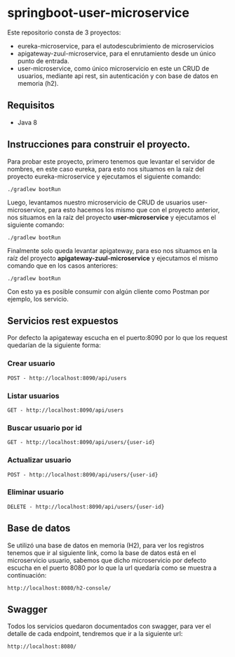 # springboot-user-microservice

Este repositorio consta de 3 proyectos:
- eureka-microservice, para el autodescubrimiento de microservicios
- apigateway-zuul-microservice, para el enrutamiento desde un único punto de entrada.
- user-microservice, como único microservicio en este un CRUD de usuarios, mediante api rest, sin autenticación y con base de datos en memoria (h2).

## Requisitos

- Java 8

## Instrucciones para construir el proyecto.

Para probar este proyecto, primero tenemos que levantar el servidor de nombres, en este caso eureka, para esto nos situamos en la raíz del proyecto eureka-microservice y ejecutamos el siguiente comando:
```
./gradlew bootRun
```

Luego, levantamos nuestro microservicio de CRUD de usuarios user-microservice, para esto hacemos los mismo que con el proyecto anterior, nos situamos en la raíz del proyecto **user-microservice** y ejecutamos el siguiente comando:

```
./gradlew bootRun
```

Finalmente solo queda levantar apigateway, para eso nos situamos en la raíz del proyecto **apigateway-zuul-microservice** y ejecutamos el mismo comando que en los casos anteriores:

```
./gradlew bootRun
```
Con esto ya es posible consumir con algún cliente como Postman por ejemplo, los servicio.

## Servicios rest expuestos

Por defecto la apigateway escucha en el puerto:8090 por lo que los request quedarían de la siguiente forma:

### Crear usuario

```
POST - http://localhost:8090/api/users
```

### Listar usuarios

```
GET - http://localhost:8090/api/users
```

### Buscar usuario por id

```
GET - http://localhost:8090/api/users/{user-id}
```

### Actualizar usuario

```
POST - http://localhost:8090/api/users/{user-id}
```

### Eliminar usuario

```
DELETE - http://localhost:8090/api/users/{user-id}
```

## Base de datos 

Se utilizó una base de datos en memoria (H2), para ver los registros tenemos que ir al siguiente link, como la base de datos está en el microservicio usuario, sabemos que dicho microservicio por defecto escucha en el puerto 8080 por lo que la url quedaría como se muestra a continuación:

```
http://localhost:8080/h2-console/
```

## Swagger

Todos los servicios quedaron documentados con swagger, para ver el detalle de cada endpoint, tendremos que ir a la siguiente url:

```
http://localhost:8080/
```

